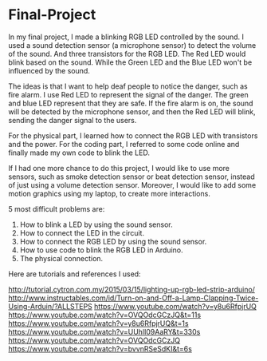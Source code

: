 # Final-Project
In my final project, I made a blinking RGB LED controlled by the sound. I used a sound detection sensor (a microphone sensor) to detect the volume of the sound. And three transistors for the RGB LED. The Red LED would blink based on the sound. While the Green LED and the Blue LED won't be influenced by the sound.

The ideas is that I want to help deaf people to notice the danger, such as fire alarm. I use Red LED to represent the signal of the danger. The green and blue LED represent that they are safe. If the fire alarm is on, the sound will be detected by the microphone sensor, and then the Red LED will blink, sending the danger signal to the users.

For the physical part, I learned how to connect the RGB LED with transistors and the power. 
For the coding part, I referred to some code online and finally made my own code to blink the LED.

If I had one more chance to do this project, I would like to use more sensors, such as smoke detection sensor or beat detection sensor, instead of just using a volume detection sensor. Moreover, I would like to add some motion graphics using my laptop, to create more interactions.

5 most difficult problems are:
1. How to blink a LED by using the sound sensor.
2. How to connect the LED in the circuit.
3. How to connect the RGB LED by using the sound sensor.
4. How to use code to blink the RGB LED in Arduino.
5. The physical connection.
 
Here are tutorials and references I used:

http://tutorial.cytron.com.my/2015/03/15/lighting-up-rgb-led-strip-arduino/
http://www.instructables.com/id/Turn-on-and-Off-a-Lamp-Clapping-Twice-Using-Arduin/?ALLSTEPS
https://www.youtube.com/watch?v=y8u6RfpjrUQ
https://www.youtube.com/watch?v=OVQOdcGCzJQ&t=11s
https://www.youtube.com/watch?v=y8u6RfpjrUQ&t=1s
https://www.youtube.com/watch?v=UUhlI09AaRY&t=330s
https://www.youtube.com/watch?v=OVQOdcGCzJQ
https://www.youtube.com/watch?v=bvvnRSeSdKI&t=6s
